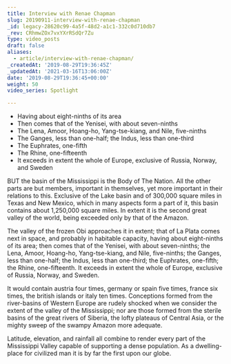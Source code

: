 ```yaml
---
title: Interview with Renae Chapman
slug: 20190911-interview-with-renae-chapman
_id: legacy-28620c99-4a5f-48d2-a1c1-332c0d710db7
_rev: CRhmwZOx7vxYXrRSdQr7Zu
type: video_posts
draft: false
aliases:
  - article/interview-with-renae-chapman/
_createdAt: '2019-08-29T19:36:45Z'
_updatedAt: '2021-03-16T13:06:00Z'
date: '2019-08-29T19:36:45+00:00'
weight: 50
video_series: Spotlight

---
```

* Having about eight-ninths of its area
* Then comes that of the Yenisei, with about seven-ninths
* The Lena, Amoor, Hoang-ho, Yang-tse-kiang, and Nile, five-ninths
* The Ganges, less than one-half; the Indus, less than one-third
* The Euphrates, one-fifth
* The Rhine, one-fifteenth
* It exceeds in extent the whole of Europe, exclusive of Russia, Norway, and Sweden

BUT the basin of the Mississippi is the Body of The Nation. All the other parts are but members, important in themselves, yet more important in their relations to this. Exclusive of the Lake basin and of 300,000 square miles in Texas and New Mexico, which in many aspects form a part of it, this basin contains about 1,250,000 square miles. In extent it is the second great valley of the world, being exceeded only by that of the Amazon.

The valley of the frozen Obi approaches it in extent; that of La Plata comes next in space, and probably in habitable capacity, having about eight-ninths of its area; then comes that of the Yenisei, with about seven-ninths; the Lena, Amoor, Hoang-ho, Yang-tse-kiang, and Nile, five-ninths; the Ganges, less than one-half; the Indus, less than one-third; the Euphrates, one-fifth; the Rhine, one-fifteenth. It exceeds in extent the whole of Europe, exclusive of Russia, Norway, and Sweden.

It would contain austria four times, germany or spain five times, france six times, the british islands or italy ten times. Conceptions formed from the river-basins of Western Europe are rudely shocked when we consider the extent of the valley of the Mississippi; nor are those formed from the sterile basins of the great rivers of Siberia, the lofty plateaus of Central Asia, or the mighty sweep of the swampy Amazon more adequate.

Latitude, elevation, and rainfall all combine to render every part of the Mississippi Valley capable of supporting a dense population. As a dwelling-place for civilized man it is by far the first upon our globe.